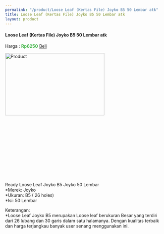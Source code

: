 ```yaml
---
permalink: "/product/Loose Leaf (Kertas File) Joyko B5 50 Lembar atk"
title: Loose Leaf (Kertas File) Joyko B5 50 Lembar atk
layout: product
---
```


#### Loose Leaf (Kertas File) Joyko B5 50 Lembar atk
Harga : <span style="color:#42b549">**Rp6250**</span>  <a class="btn btn-success" href="http://api.whatsapp.com/send?phone={{site.whatsapp}}&text=kak saya mau beli {{page.title}} () 1 buah bayarnya di kampus ia kak %3A)" style="width:100px;">Beli</a>

<image src="{{site.baseurl}}/img/Loose Leaf (Kertas File) Joyko B5 50 Lembar atk.jpg" alt="Product" width="80%" height="50%" style="max-width:400px;max-height:400px"/>

Ready Loose Leaf Joyko B5 Joyko 50 Lembar  
*Merek: Joyko  
*Ukuran: B5 ( 26 holes)  
*Isi: 50 Lembar  
  
Keterangan:  
*Loose Leaf Joyko B5 merupakan Loose leaf berukuran Besar yang terdiri dari 26 lubang dan 30 garis dalam satu halamanya. Dengan kualitas terbaik dan harga terjangkau banyak user senang menggunakan ini.